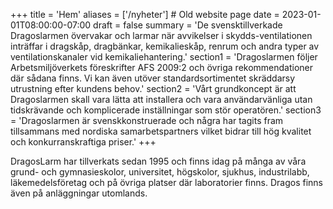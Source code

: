 +++
title = 'Hem'
aliases = ['/nyheter'] # Old website page
date = 2023-01-01T08:00:00-07:00
draft = false
summary = 'De svensktillverkade Dragoslarmen övervakar och larmar när avvikelser i skydds-ventilationen inträffar i dragskåp, dragbänkar, kemikalieskåp, renrum och andra typer av ventilationskanaler vid kemikaliehantering.'
section1 = 'Dragoslarmen följer Arbetsmiljöverkets föreskrifter AFS 2009:2 och övriga rekommendationer där sådana finns. Vi kan även utöver standardsortimentet skräddarsy utrustning efter kundens behov.'
section2 = 'Vårt grundkoncept är att Dragoslarmen skall vara lätta att installera och vara användarvänliga utan tidskrävande och komplicerade inställningar som stör operatören.'
section3 = 'Dragoslarmen är svenskkonstruerade och några har tagits fram tillsammans med nordiska samarbetspartners vilket bidrar till hög kvalitet och konkurranskraftiga priser.'
+++

DragosLarm har tillverkats sedan 1995 och finns idag på många av våra grund- och gymnasieskolor, universitet, högskolor, sjukhus, industrilabb, läkemedelsföretag och på övriga platser där laboratorier finns.
Dragos finns även på anläggningar utomlands.
